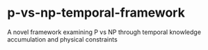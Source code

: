 # p-vs-np-temporal-framework
A novel framework examining P vs NP through temporal knowledge accumulation and physical constraints
